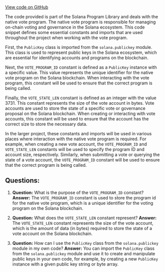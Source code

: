 [View code on GitHub](https://github.com/solana-labs/solana-program-library/stake-pool/py/vote/constants.py)

The code provided is part of the Solana Program Library and deals with the native vote program. The native vote program is responsible for managing on-chain voting and governance in the Solana ecosystem. This code snippet defines some essential constants and imports that are used throughout the project when working with the vote program.

First, the `PublicKey` class is imported from the `solana.publickey` module. This class is used to represent public keys in the Solana ecosystem, which are essential for identifying accounts and programs on the blockchain.

Next, the `VOTE_PROGRAM_ID` constant is defined as a `PublicKey` instance with a specific value. This value represents the unique identifier for the native vote program on the Solana blockchain. When interacting with the vote program, this constant will be used to ensure that the correct program is being called.

Finally, the `VOTE_STATE_LEN` constant is defined as an integer with the value 3731. This constant represents the size of the vote account in bytes. Vote accounts are used to store the state of a specific vote or governance proposal on the Solana blockchain. When creating or interacting with vote accounts, this constant will be used to ensure that the account has the correct size to store the necessary data.

In the larger project, these constants and imports will be used in various places where interaction with the native vote program is required. For example, when creating a new vote account, the `VOTE_PROGRAM_ID` and `VOTE_STATE_LEN` constants will be used to specify the program ID and account size, respectively. Similarly, when submitting a vote or querying the state of a vote account, the `VOTE_PROGRAM_ID` constant will be used to ensure that the correct program is being called.
## Questions: 
 1. **Question:** What is the purpose of the `VOTE_PROGRAM_ID` constant?
   **Answer:** The `VOTE_PROGRAM_ID` constant is used to store the program id for the native vote program, which is a unique identifier for the voting program on the Solana blockchain.

2. **Question:** What does the `VOTE_STATE_LEN` constant represent?
   **Answer:** The `VOTE_STATE_LEN` constant represents the size of the vote account, which is the amount of data (in bytes) required to store the state of a vote account on the Solana blockchain.

3. **Question:** How can I use the `PublicKey` class from the `solana.publickey` module in my own code?
   **Answer:** You can import the `PublicKey` class from the `solana.publickey` module and use it to create and manipulate public keys in your own code, for example, by creating a new `PublicKey` instance with a given public key string or byte array.